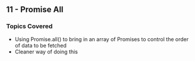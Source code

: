 ## 11 - Promise All

### Topics Covered

- Using Promise.all() to bring in an array of Promises to control the order of data to be fetched
- Cleaner way of doing this
